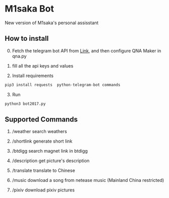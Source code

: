 # M1saka Bot

New version of M1saka's personal assisstant

## How to install
0. Fetch the telegram bot API from [Link](https://core.telegram.org/bots), and then configure QNA Maker in qna.py

1. fill all the api keys and values

2. Install requirements
```python
pip3 install requests  python-telegram-bot commands
```

3. Run 
```python
python3 bot2017.py
```
## Supported Commands

1. /weather search weathers

2. /shortlink generate short link

3. /btdigg search magnet link in btdigg

4. /description get picture's description

5. /translate translate to Chinese

6. /music download a song from netease music (Mainland China restricted)

7. /pixiv download pixiv pictures
